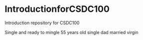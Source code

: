 # IntroductionforCSDC100
Introduction repository for CSDC100

Single and ready to mingle
55 years old 
single dad
married
virgin
